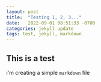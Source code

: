 ```yaml
---
layout: post
title:  "Testing 1, 2, 3..."
date:   2022-09-01 08:51:33 -0700
categories: jekyll update
tags: test, jekyll, markdown
---
```


## This is a test

i'm creating a simple `markdown` file